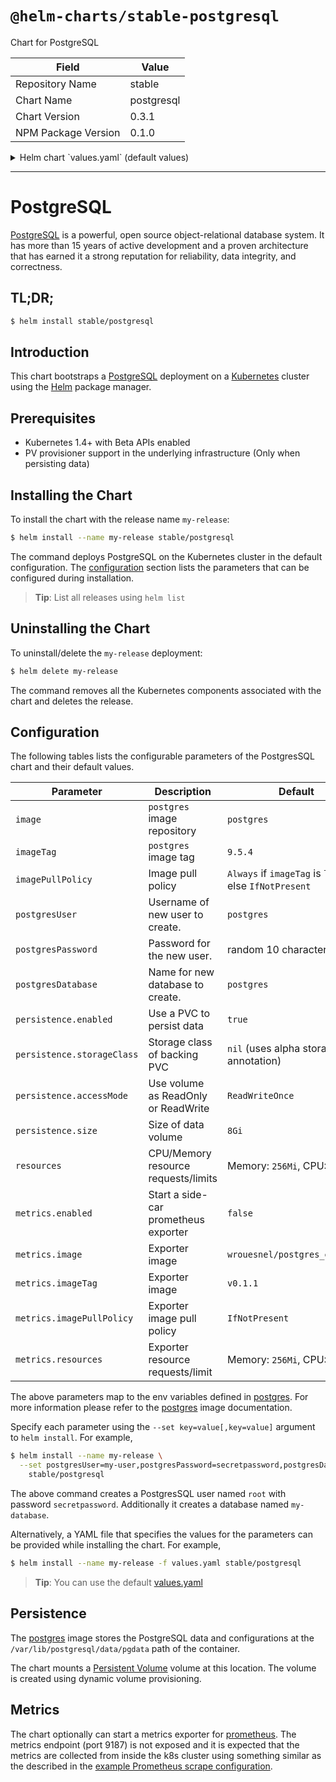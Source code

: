# `@helm-charts/stable-postgresql`

Chart for PostgreSQL

| Field               | Value      |
| ------------------- | ---------- |
| Repository Name     | stable     |
| Chart Name          | postgresql |
| Chart Version       | 0.3.1      |
| NPM Package Version | 0.1.0      |

<details>

<summary>Helm chart `values.yaml` (default values)</summary>

```yaml
## postgres image repository
image: 'postgres'
## postgres image version
## ref: https://hub.docker.com/r/library/postgres/tags/
##
imageTag: '9.5.4'

## Specify a imagePullPolicy
## 'Always' if imageTag is 'latest', else set to 'IfNotPresent'
## ref: http://kubernetes.io/docs/user-guide/images/#pre-pulling-images
##
# imagePullPolicy:

## Create a database user
## Default: postgres
# postgresUser:
## Default: random 10 character string
# postgresPassword:

## Create a database
## Default: the postgres user
# postgresDatabase:

## Persist data to a persitent volume
persistence:
  enabled: true
  ## If defined, volume.beta.kubernetes.io/storage-class: <storageClass>
  ## Default: volume.alpha.kubernetes.io/storage-class: default
  ##
  # storageClass:
  accessMode: ReadWriteOnce
  size: 8Gi

metrics:
  enabled: false
  image: wrouesnel/postgres_exporter
  imageTag: v0.1.1
  imagePullPolicy: IfNotPresent
  resources:
    requests:
      memory: 256Mi
      cpu: 100m

## Configure resource requests and limits
## ref: http://kubernetes.io/docs/user-guide/compute-resources/
##
resources:
  requests:
    memory: 256Mi
    cpu: 100m
```

</details>

---

# PostgreSQL

[PostgreSQL](https://postgresql.org) is a powerful, open source object-relational database system. It has more than 15 years of active development and a proven architecture that has earned it a strong reputation for reliability, data integrity, and correctness.

## TL;DR;

```bash
$ helm install stable/postgresql
```

## Introduction

This chart bootstraps a [PostgreSQL](https://github.com/docker-library/postgres) deployment on a [Kubernetes](http://kubernetes.io) cluster using the [Helm](https://helm.sh) package manager.

## Prerequisites

- Kubernetes 1.4+ with Beta APIs enabled
- PV provisioner support in the underlying infrastructure (Only when persisting data)

## Installing the Chart

To install the chart with the release name `my-release`:

```bash
$ helm install --name my-release stable/postgresql
```

The command deploys PostgreSQL on the Kubernetes cluster in the default configuration. The [configuration](#configuration) section lists the parameters that can be configured during installation.

> **Tip**: List all releases using `helm list`

## Uninstalling the Chart

To uninstall/delete the `my-release` deployment:

```bash
$ helm delete my-release
```

The command removes all the Kubernetes components associated with the chart and deletes the release.

## Configuration

The following tables lists the configurable parameters of the PostgresSQL chart and their default values.

| Parameter                  | Description                          | Default                                                 |
| -------------------------- | ------------------------------------ | ------------------------------------------------------- |
| `image`                    | `postgres` image repository          | `postgres`                                              |
| `imageTag`                 | `postgres` image tag                 | `9.5.4`                                                 |
| `imagePullPolicy`          | Image pull policy                    | `Always` if `imageTag` is `latest`, else `IfNotPresent` |
| `postgresUser`             | Username of new user to create.      | `postgres`                                              |
| `postgresPassword`         | Password for the new user.           | random 10 characters                                    |
| `postgresDatabase`         | Name for new database to create.     | `postgres`                                              |
| `persistence.enabled`      | Use a PVC to persist data            | `true`                                                  |
| `persistence.storageClass` | Storage class of backing PVC         | `nil` (uses alpha storage class annotation)             |
| `persistence.accessMode`   | Use volume as ReadOnly or ReadWrite  | `ReadWriteOnce`                                         |
| `persistence.size`         | Size of data volume                  | `8Gi`                                                   |
| `resources`                | CPU/Memory resource requests/limits  | Memory: `256Mi`, CPU: `100m`                            |
| `metrics.enabled`          | Start a side-car prometheus exporter | `false`                                                 |
| `metrics.image`            | Exporter image                       | `wrouesnel/postgres_exporter`                           |
| `metrics.imageTag`         | Exporter image                       | `v0.1.1`                                                |
| `metrics.imagePullPolicy`  | Exporter image pull policy           | `IfNotPresent`                                          |
| `metrics.resources`        | Exporter resource requests/limit     | Memory: `256Mi`, CPU: `100m`                            |

The above parameters map to the env variables defined in [postgres](http://github.com/docker-library/postgres). For more information please refer to the [postgres](http://github.com/docker-library/postgres) image documentation.

Specify each parameter using the `--set key=value[,key=value]` argument to `helm install`. For example,

```bash
$ helm install --name my-release \
  --set postgresUser=my-user,postgresPassword=secretpassword,postgresDatabase=my-database \
    stable/postgresql
```

The above command creates a PostgresSQL user named `root` with password `secretpassword`. Additionally it creates a database named `my-database`.

Alternatively, a YAML file that specifies the values for the parameters can be provided while installing the chart. For example,

```bash
$ helm install --name my-release -f values.yaml stable/postgresql
```

> **Tip**: You can use the default [values.yaml](values.yaml)

## Persistence

The [postgres](https://github.com/docker-library/postgres) image stores the PostgreSQL data and configurations at the `/var/lib/postgresql/data/pgdata` path of the container.

The chart mounts a [Persistent Volume](http://kubernetes.io/docs/user-guide/persistent-volumes/) volume at this location. The volume is created using dynamic volume provisioning.

## Metrics

The chart optionally can start a metrics exporter for [prometheus](https://prometheus.io). The metrics endpoint (port 9187) is not exposed and it is expected that the metrics are collected from inside the k8s cluster using something similar as the described in the [example Prometheus scrape configuration](https://github.com/prometheus/prometheus/blob/master/documentation/examples/prometheus-kubernetes.yml).
